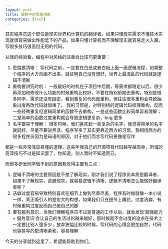 ```yaml
---
layout: post
title: 编程中的思路清晰
categories: [Tech]
---
```


其实程序员这个职位是现实世界和计算机的翻译者，如果只懂现实需求不懂技术实现就很容易做出性能低下的产品，如果只懂计算机而不理解现实就容易走火入魔，写很多技巧很高但无用的代码。

从我的经验看，编程中对风格的注重会比技巧更重要：

1. 思路要清晰： 写代码之前，一定要在白纸或者白板上画一画逻辑流程，如果整个程序的大方向画不出来，就证明自己没有想好，世界上最混乱的代码就是逻辑不清晰
2. 重构要讲究时机： 一般最好的时机在于项目中后期，等需求都稳定以后，很少再添加和修改什么功能的时候重构比较好，不要在特别前期去重构，特别是很多同学，需求还没有固定，看到重复的代码就重构，但往往很多重构会导致抽象过度再改代码就很难了。 我的习惯是，对特别绕的逻辑代码梳理重构，反而一些轻微重复但逻辑简单的函数不去重构，一是这些函数比较简单容易理解； 二是简单的函数过度重构就会导致逻辑更复杂，bug 更多
3. 名字要易于理解： 很多时候，我们喜欢起一些复杂的名字，我觉得简单的名字就挺好，尽量不要说黑话，程序写多了其实更靠近西方的习惯，我相信西方的很多程序员因为是母语的原因，对于他们而言写代码更像是写作

都是一些非常浅显易懂的道理，这些年我自己的开源项目代码越写越简单，所谓的高深技巧不过是知识罢了，你知道，别人暂时不知道而已。

而很多研发同学做不到的原因我觉得主要有三点：
1. 逻辑不清晰的主要原因是不想了解现实，刚才我们说了程序员本质是翻译者，如果不了解现实，逃避现实，就容易逻辑不清晰，逻辑不清晰怎么能做好翻译者呢？
2. 洁癖过度容易导致特别喜欢在细节上做到尽善尽美，程序有时候就像一本小说一样，真正吸引人的是宏大的构想，如果我们只在细节上雕花，过度洁癖，有时候重构过度反而自己砸自己的脚 
3. 要有服务意识，当我们理解程序员不过是普通的工作以后，就会发现‘超强能力 + 服务意识’会让自己的生活过的越来越好，那时候就不会过度的追求在技术上一定要比别人强多少，放弃狭隘比较的时候，写代码的心境会更加自然，代码也容易写的更清晰柔和，容易理解

今天的分享就到这里了，希望能帮助到你们。 
